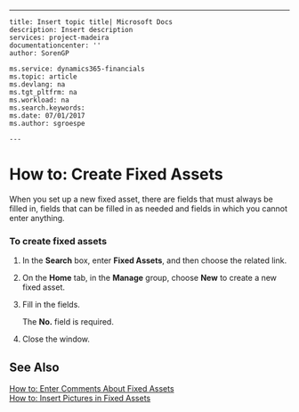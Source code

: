 ---
    title: Insert topic title| Microsoft Docs
    description: Insert description
    services: project-madeira
    documentationcenter: ''
    author: SorenGP

    ms.service: dynamics365-financials
    ms.topic: article
    ms.devlang: na
    ms.tgt_pltfrm: na
    ms.workload: na
    ms.search.keywords:
    ms.date: 07/01/2017
    ms.author: sgroespe

    ---
# How to: Create Fixed Assets
When you set up a new fixed asset, there are fields that must always be filled in, fields that can be filled in as needed and fields in which you cannot enter anything.  
  
### To create fixed assets  
  
1.  In the **Search** box, enter **Fixed Assets**, and then choose the related link.  
  
2.  On the **Home** tab, in the **Manage** group, choose **New** to create a new fixed asset.  
  
3.  Fill in the fields.  
  
     The **No.** field is required.  
  
4.  Close the window.  
  
## See Also  
 [How to: Enter Comments About Fixed Assets](../how-to-enter-comments-about-fixed-assets.md)   
 [How to: Insert Pictures in Fixed Assets](../how-to-insert-pictures-in-fixed-assets.md)
